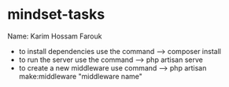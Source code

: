 # mindset-tasks

Name: Karim Hossam Farouk

- to install dependencies use the command --> composer install
-  to run the server use the  command --> php artisan serve
-  to create a new middleware use command --> php artisan make:middleware "middleware name"
